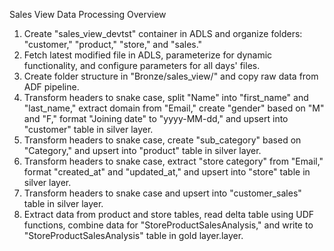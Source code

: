 Sales View Data Processing Overview

1. Create "sales_view_devtst" container in ADLS and organize folders: "customer," "product," "store," and "sales."
2. Fetch latest modified file in ADLS, parameterize for dynamic functionality, and configure parameters for all days' files.
3. Create folder structure in "Bronze/sales_view/" and copy raw data from ADF pipeline.
4. Transform headers to snake case, split "Name" into "first_name" and "last_name," extract domain from "Email," create "gender" based on "M" and "F," format "Joining date" to "yyyy-MM-dd," and upsert into "customer" table in silver layer.
5. Transform headers to snake case, create "sub_category" based on "Category," and upsert into "product" table in silver layer.
6. Transform headers to snake case, extract "store category" from "Email," format "created_at" and "updated_at," and upsert into "store" table in silver layer.
7. Transform headers to snake case and upsert into "customer_sales" table in silver layer.
8. Extract data from product and store tables, read delta table using UDF functions, combine data for "StoreProductSalesAnalysis," and write to "StoreProductSalesAnalysis" table in gold layer.layer.
